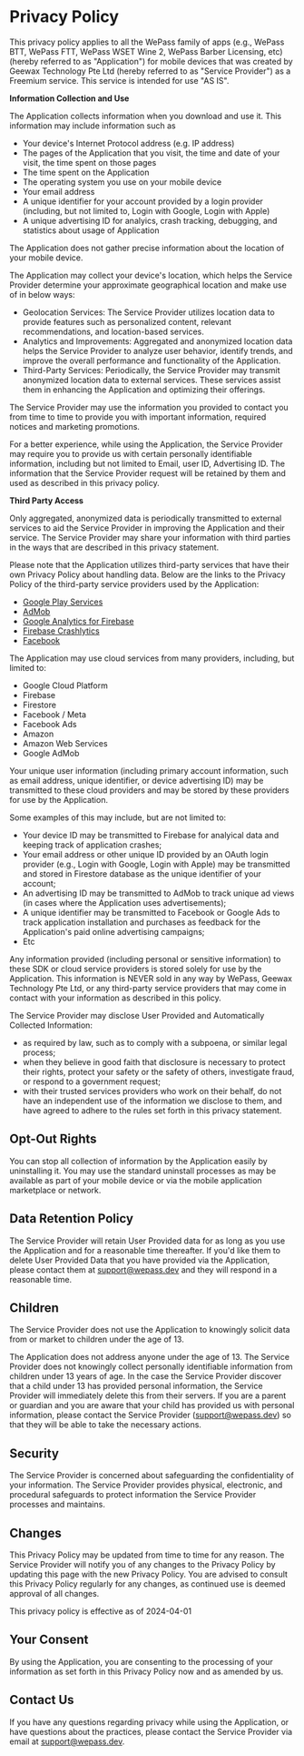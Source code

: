 # Privacy Policy

This privacy policy applies to all the WePass family of apps (e.g., WePass BTT, WePass FTT, WePass WSET Wine 2, WePass Barber Licensing, etc) (hereby referred to as "Application") for mobile devices that was created by Geewax Technology Pte Ltd (hereby referred to as "Service Provider") as a Freemium service. This service is intended for use "AS IS".

**Information Collection and Use**

The Application collects information when you download and use it. This information may include information such as

*   Your device's Internet Protocol address (e.g. IP address)
*   The pages of the Application that you visit, the time and date of your visit, the time spent on those pages
*   The time spent on the Application
*   The operating system you use on your mobile device
*   Your email address
*   A unique identifier for your account provided by a login provider (including, but not limited to, Login with Google, Login with Apple)
*   A unique advertising ID for analyics, crash tracking, debugging, and statistics about usage of Application

The Application does not gather precise information about the location of your mobile device.

The Application may collect your device's location, which helps the Service Provider determine your approximate geographical location and make use of in below ways:

*   Geolocation Services: The Service Provider utilizes location data to provide features such as personalized content, relevant recommendations, and location-based services.
*   Analytics and Improvements: Aggregated and anonymized location data helps the Service Provider to analyze user behavior, identify trends, and improve the overall performance and functionality of the Application.
*   Third-Party Services: Periodically, the Service Provider may transmit anonymized location data to external services. These services assist them in enhancing the Application and optimizing their offerings.

The Service Provider may use the information you provided to contact you from time to time to provide you with important information, required notices and marketing promotions.

For a better experience, while using the Application, the Service Provider may require you to provide us with certain personally identifiable information, including but not limited to Email, user ID, Advertising ID. The information that the Service Provider request will be retained by them and used as described in this privacy policy.

**Third Party Access**

Only aggregated, anonymized data is periodically transmitted to external services to aid the Service Provider in improving the Application and their service. The Service Provider may share your information with third parties in the ways that are described in this privacy statement.

Please note that the Application utilizes third-party services that have their own Privacy Policy about handling data. Below are the links to the Privacy Policy of the third-party service providers used by the Application:

*   [Google Play Services](https://www.google.com/policies/privacy/)
*   [AdMob](https://support.google.com/admob/answer/6128543?hl=en)
*   [Google Analytics for Firebase](https://firebase.google.com/support/privacy)
*   [Firebase Crashlytics](https://firebase.google.com/support/privacy/)
*   [Facebook](https://www.facebook.com/about/privacy/update/printable)

The Application may use cloud services from many providers, including, but limited to:

*   Google Cloud Platform
*   Firebase
*   Firestore
*   Facebook / Meta
*   Facebook Ads
*   Amazon
*   Amazon Web Services
*   Google AdMob

Your unique user information (including primary account information, such as email address, unique identifier, or device advertising ID) may be transmitted to these cloud providers and may be stored by these providers for use by the Application.

Some examples of this may include, but are not limited to:

- Your device ID may be transmitted to Firebase for analyical data and keeping track of application crashes;
- Your email address or other unique ID provided by an OAuth login provider (e.g., Login with Google, Login with Apple) may be transmitted and stored in Firestore database as the unique identifier of your account;
- An advertising ID may be transmitted to AdMob to track unique ad views (in cases where the Application uses advertisements);
- A unique identifier may be transmitted to Facebook or Google Ads to track application installation and purchases as feedback for the Application's paid online advertising campaigns;
- Etc

Any information provided (including personal or sensitive information) to these SDK or cloud service providers is stored solely for use by the Application. This information is NEVER sold in any way by WePass, Geewax Technology Pte Ltd, or any third-party service providers that may come in contact with your information as described in this policy.

The Service Provider may disclose User Provided and Automatically Collected Information:

*   as required by law, such as to comply with a subpoena, or similar legal process;
*   when they believe in good faith that disclosure is necessary to protect their rights, protect your safety or the safety of others, investigate fraud, or respond to a government request;
*   with their trusted services providers who work on their behalf, do not have an independent use of the information we disclose to them, and have agreed to adhere to the rules set forth in this privacy statement.

## Opt-Out Rights

You can stop all collection of information by the Application easily by uninstalling it. You may use the standard uninstall processes as may be available as part of your mobile device or via the mobile application marketplace or network.

## Data Retention Policy

The Service Provider will retain User Provided data for as long as you use the Application and for a reasonable time thereafter. If you'd like them to delete User Provided Data that you have provided via the Application, please contact them at support@wepass.dev and they will respond in a reasonable time.

## Children

The Service Provider does not use the Application to knowingly solicit data from or market to children under the age of 13.

The Application does not address anyone under the age of 13\. The Service Provider does not knowingly collect personally identifiable information from children under 13 years of age. In the case the Service Provider discover that a child under 13 has provided personal information, the Service Provider will immediately delete this from their servers. If you are a parent or guardian and you are aware that your child has provided us with personal information, please contact the Service Provider (support@wepass.dev) so that they will be able to take the necessary actions.

## Security

The Service Provider is concerned about safeguarding the confidentiality of your information. The Service Provider provides physical, electronic, and procedural safeguards to protect information the Service Provider processes and maintains.

## Changes

This Privacy Policy may be updated from time to time for any reason. The Service Provider will notify you of any changes to the Privacy Policy by updating this page with the new Privacy Policy. You are advised to consult this Privacy Policy regularly for any changes, as continued use is deemed approval of all changes.

This privacy policy is effective as of 2024-04-01

## Your Consent

By using the Application, you are consenting to the processing of your information as set forth in this Privacy Policy now and as amended by us.

## Contact Us

If you have any questions regarding privacy while using the Application, or have questions about the practices, please contact the Service Provider via email at support@wepass.dev.
